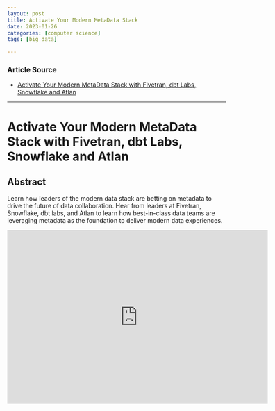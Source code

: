 ```yaml
---
layout: post
title: Activate Your Modern MetaData Stack  
date: 2023-01-26
categories: [computer science]
tags: [big data]

---
```


### Article Source

* [Activate Your Modern MetaData Stack with Fivetran, dbt Labs, Snowflake and Atlan](https://www.youtube.com/watch?v=TgiCgaiTiRM)


---

# Activate Your Modern MetaData Stack with Fivetran, dbt Labs, Snowflake and Atlan

## Abstract

Learn how leaders of the modern data stack are betting on metadata to drive the future of data collaboration. Hear from leaders at Fivetran, Snowflake, dbt labs, and Atlan to learn how best-in-class data teams are leveraging metadata as the foundation to deliver modern data experiences.

<iframe width="600" height="400" src="https://www.youtube.com/embed/TgiCgaiTiRM" title="YouTube video player" frameborder="0" allow="accelerometer; autoplay; clipboard-write; encrypted-media; gyroscope; picture-in-picture; web-share" allowfullscreen></iframe>